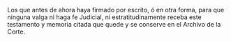 Los que antes de ahora haya firmado por escrito, ó en otra forma, para que ninguna valga ni haga fe Judicial, ni estratitudinamente receba este testamento y memoria citada que quede y se conserve en el Archivo de la Corte.